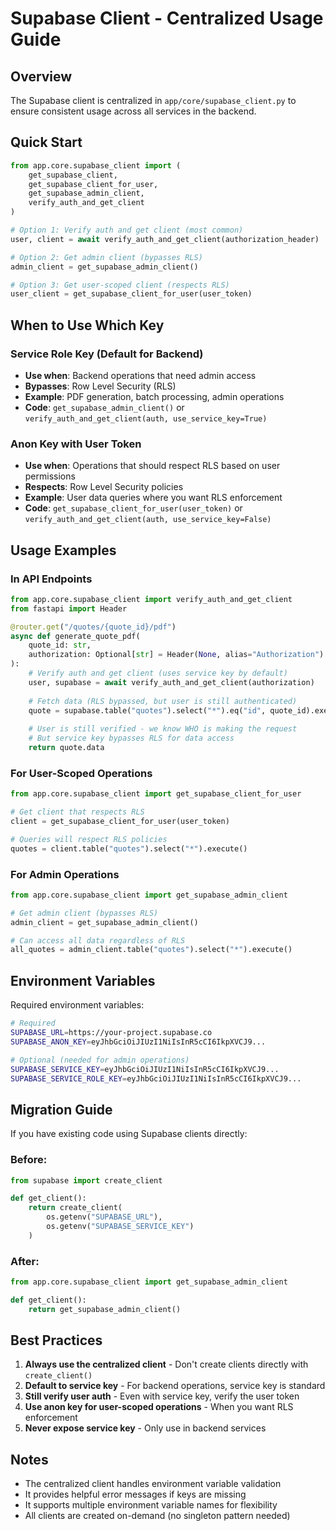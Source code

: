 # Supabase Client - Centralized Usage Guide

## Overview

The Supabase client is centralized in `app/core/supabase_client.py` to ensure consistent usage across all services in the backend.

## Quick Start

```python
from app.core.supabase_client import (
    get_supabase_client,
    get_supabase_client_for_user,
    get_supabase_admin_client,
    verify_auth_and_get_client
)

# Option 1: Verify auth and get client (most common)
user, client = await verify_auth_and_get_client(authorization_header)

# Option 2: Get admin client (bypasses RLS)
admin_client = get_supabase_admin_client()

# Option 3: Get user-scoped client (respects RLS)
user_client = get_supabase_client_for_user(user_token)
```

## When to Use Which Key

### Service Role Key (Default for Backend)
- **Use when**: Backend operations that need admin access
- **Bypasses**: Row Level Security (RLS)
- **Example**: PDF generation, batch processing, admin operations
- **Code**: `get_supabase_admin_client()` or `verify_auth_and_get_client(auth, use_service_key=True)`

### Anon Key with User Token
- **Use when**: Operations that should respect RLS based on user permissions
- **Respects**: Row Level Security policies
- **Example**: User data queries where you want RLS enforcement
- **Code**: `get_supabase_client_for_user(user_token)` or `verify_auth_and_get_client(auth, use_service_key=False)`

## Usage Examples

### In API Endpoints

```python
from app.core.supabase_client import verify_auth_and_get_client
from fastapi import Header

@router.get("/quotes/{quote_id}/pdf")
async def generate_quote_pdf(
    quote_id: str,
    authorization: Optional[str] = Header(None, alias="Authorization")
):
    # Verify auth and get client (uses service key by default)
    user, supabase = await verify_auth_and_get_client(authorization)
    
    # Fetch data (RLS bypassed, but user is still authenticated)
    quote = supabase.table("quotes").select("*").eq("id", quote_id).execute()
    
    # User is still verified - we know WHO is making the request
    # But service key bypasses RLS for data access
    return quote.data
```

### For User-Scoped Operations

```python
from app.core.supabase_client import get_supabase_client_for_user

# Get client that respects RLS
client = get_supabase_client_for_user(user_token)

# Queries will respect RLS policies
quotes = client.table("quotes").select("*").execute()
```

### For Admin Operations

```python
from app.core.supabase_client import get_supabase_admin_client

# Get admin client (bypasses RLS)
admin_client = get_supabase_admin_client()

# Can access all data regardless of RLS
all_quotes = admin_client.table("quotes").select("*").execute()
```

## Environment Variables

Required environment variables:

```bash
# Required
SUPABASE_URL=https://your-project.supabase.co
SUPABASE_ANON_KEY=eyJhbGciOiJIUzI1NiIsInR5cCI6IkpXVCJ9...

# Optional (needed for admin operations)
SUPABASE_SERVICE_KEY=eyJhbGciOiJIUzI1NiIsInR5cCI6IkpXVCJ9...
SUPABASE_SERVICE_ROLE_KEY=eyJhbGciOiJIUzI1NiIsInR5cCI6IkpXVCJ9...
```

## Migration Guide

If you have existing code using Supabase clients directly:

### Before:
```python
from supabase import create_client

def get_client():
    return create_client(
        os.getenv("SUPABASE_URL"),
        os.getenv("SUPABASE_SERVICE_KEY")
    )
```

### After:
```python
from app.core.supabase_client import get_supabase_admin_client

def get_client():
    return get_supabase_admin_client()
```

## Best Practices

1. **Always use the centralized client** - Don't create clients directly with `create_client()`
2. **Default to service key** - For backend operations, service key is standard
3. **Still verify user auth** - Even with service key, verify the user token
4. **Use anon key for user-scoped operations** - When you want RLS enforcement
5. **Never expose service key** - Only use in backend services

## Notes

- The centralized client handles environment variable validation
- It provides helpful error messages if keys are missing
- It supports multiple environment variable names for flexibility
- All clients are created on-demand (no singleton pattern needed)

